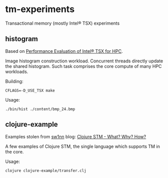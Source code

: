 tm-experiments
==============

Transactional memory (mostly Intel® TSX) experiments

histogram
---------
Based on [Performance Evaluation of Intel® TSX for
HPC](http://pcl.intel-research.net/publications/SC13-TSX.pdf).

Image histogram construction workload. Concurrent threads directly update the
shared histogram. Such task comprises the core compute of many HPC workloads.

Building:

    CFLAGS=-D_USE_TSX make

Usage:

    ./bin/hist ./content/bmp_24.bmp


clojure-example
---------------
Examples stolen from [sw1nn](https://github.com/sw1nn) blog: [Clojure STM -
What? Why? How?](http://sw1nn.com/blog/2012/04/11/clojure-stm-what-why-how/)

A few examples of Clojure STM, the single language which supports TM in the
core.

Usage:

    clojure clojure-example/transfer.clj
